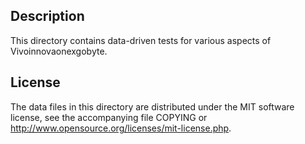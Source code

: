 Description
------------

This directory contains data-driven tests for various aspects of Vivoinnovaonexgobyte.

License
--------

The data files in this directory are distributed under the MIT software
license, see the accompanying file COPYING or
http://www.opensource.org/licenses/mit-license.php.


